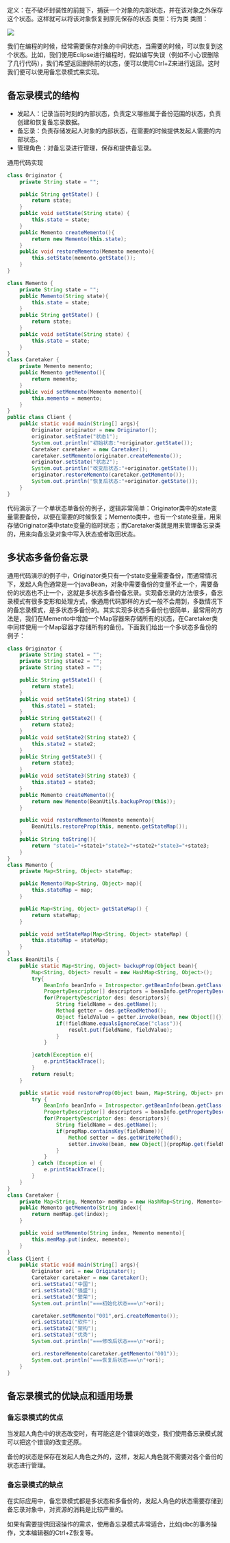 定义：在不破坏封装性的前提下，捕获一个对象的内部状态，并在该对象之外保存这个状态。这样就可以将该对象恢复到原先保存的状态
类型：行为类
类图：

![](http://my.csdn.net/uploads/201206/27/1340804147_2145.jpg)

我们在编程的时候，经常需要保存对象的中间状态，当需要的时候，可以恢复到这个状态。比如，我们使用Eclipse进行编程时，假如编写失误（例如不小心误删除了几行代码），我们希望返回删除前的状态，便可以使用Ctrl+Z来进行返回。这时我们便可以使用备忘录模式来实现。

## 备忘录模式的结构

- 发起人：记录当前时刻的内部状态，负责定义哪些属于备份范围的状态，负责创建和恢复备忘录数据。
- 备忘录：负责存储发起人对象的内部状态，在需要的时候提供发起人需要的内部状态。
- 管理角色：对备忘录进行管理，保存和提供备忘录。

通用代码实现

```java
class Originator {  
    private String state = "";  

    public String getState() {  
        return state;  
    }  
    public void setState(String state) {  
        this.state = state;  
    }  
    public Memento createMemento(){  
        return new Memento(this.state);  
    }  
    public void restoreMemento(Memento memento){  
        this.setState(memento.getState());  
    }  
}  

class Memento {  
    private String state = "";  
    public Memento(String state){  
        this.state = state;  
    }  
    public String getState() {  
        return state;  
    }  
    public void setState(String state) {  
        this.state = state;  
    }  
}  
class Caretaker {  
    private Memento memento;  
    public Memento getMemento(){  
        return memento;  
    }  
    public void setMemento(Memento memento){  
        this.memento = memento;  
    }  
}  
public class Client {  
    public static void main(String[] args){  
        Originator originator = new Originator();  
        originator.setState("状态1");  
        System.out.println("初始状态:"+originator.getState());  
        Caretaker caretaker = new Caretaker();  
        caretaker.setMemento(originator.createMemento());  
        originator.setState("状态2");  
        System.out.println("改变后状态:"+originator.getState());  
        originator.restoreMemento(caretaker.getMemento());  
        System.out.println("恢复后状态:"+originator.getState());  
    }  
}
```
代码演示了一个单状态单备份的例子，逻辑非常简单：Originator类中的state变量需要备份，以便在需要的时候恢复；Memento类中，也有一个state变量，用来存储Originator类中state变量的临时状态；而Caretaker类就是用来管理备忘录类的，用来向备忘录对象中写入状态或者取回状态。

## 多状态多备份备忘录

通用代码演示的例子中，Originator类只有一个state变量需要备份，而通常情况下，发起人角色通常是一个javaBean，对象中需要备份的变量不止一个，需要备份的状态也不止一个，这就是多状态多备份备忘录。实现备忘录的方法很多，备忘录模式有很多变形和处理方式，像通用代码那样的方式一般不会用到，多数情况下的备忘录模式，是多状态多备份的。其实实现多状态多备份也很简单，最常用的方法是，我们在Memento中增加一个Map容器来存储所有的状态，在Caretaker类中同样使用一个Map容器才存储所有的备份。下面我们给出一个多状态多备份的例子：

```java
class Originator {  
    private String state1 = "";  
    private String state2 = "";  
    private String state3 = "";  

    public String getState1() {  
        return state1;  
    }  
    public void setState1(String state1) {  
        this.state1 = state1;  
    }  
    public String getState2() {  
        return state2;  
    }  
    public void setState2(String state2) {  
        this.state2 = state2;  
    }  
    public String getState3() {  
        return state3;  
    }  
    public void setState3(String state3) {  
        this.state3 = state3;  
    }  
    public Memento createMemento(){  
        return new Memento(BeanUtils.backupProp(this));  
    }  

    public void restoreMemento(Memento memento){  
        BeanUtils.restoreProp(this, memento.getStateMap());  
    }  
    public String toString(){  
        return "state1="+state1+"state2="+state2+"state3="+state3;  
    }  
}  
class Memento {  
    private Map<String, Object> stateMap;  

    public Memento(Map<String, Object> map){  
        this.stateMap = map;  
    }  

    public Map<String, Object> getStateMap() {  
        return stateMap;  
    }  

    public void setStateMap(Map<String, Object> stateMap) {  
        this.stateMap = stateMap;  
    }  
}  
class BeanUtils {  
    public static Map<String, Object> backupProp(Object bean){  
        Map<String, Object> result = new HashMap<String, Object>();  
        try{  
            BeanInfo beanInfo = Introspector.getBeanInfo(bean.getClass());  
            PropertyDescriptor[] descriptors = beanInfo.getPropertyDescriptors();  
            for(PropertyDescriptor des: descriptors){  
                String fieldName = des.getName();  
                Method getter = des.getReadMethod();  
                Object fieldValue = getter.invoke(bean, new Object[]{});  
                if(!fieldName.equalsIgnoreCase("class")){  
                    result.put(fieldName, fieldValue);  
                }  
            }  

        }catch(Exception e){  
            e.printStackTrace();  
        }  
        return result;  
    }  

    public static void restoreProp(Object bean, Map<String, Object> propMap){  
        try {  
            BeanInfo beanInfo = Introspector.getBeanInfo(bean.getClass());  
            PropertyDescriptor[] descriptors = beanInfo.getPropertyDescriptors();  
            for(PropertyDescriptor des: descriptors){  
                String fieldName = des.getName();  
                if(propMap.containsKey(fieldName)){  
                    Method setter = des.getWriteMethod();  
                    setter.invoke(bean, new Object[]{propMap.get(fieldName)});  
                }  
            }  
        } catch (Exception e) {  
            e.printStackTrace();  
        }  
    }  
}  
class Caretaker {  
    private Map<String, Memento> memMap = new HashMap<String, Memento>();  
    public Memento getMemento(String index){  
        return memMap.get(index);  
    }  

    public void setMemento(String index, Memento memento){  
        this.memMap.put(index, memento);  
    }  
}  
class Client {  
    public static void main(String[] args){  
        Originator ori = new Originator();  
        Caretaker caretaker = new Caretaker();  
        ori.setState1("中国");  
        ori.setState2("强盛");  
        ori.setState3("繁荣");  
        System.out.println("===初始化状态===\n"+ori);  

        caretaker.setMemento("001",ori.createMemento());  
        ori.setState1("软件");  
        ori.setState2("架构");  
        ori.setState3("优秀");  
        System.out.println("===修改后状态===\n"+ori);  

        ori.restoreMemento(caretaker.getMemento("001"));  
        System.out.println("===恢复后状态===\n"+ori);  
    }  
}  
```

## 备忘录模式的优缺点和适用场景

### 备忘录模式的优点

当发起人角色中的状态改变时，有可能这是个错误的改变，我们使用备忘录模式就可以把这个错误的改变还原。

备份的状态是保存在发起人角色之外的，这样，发起人角色就不需要对各个备份的状态进行管理。

### 备忘录模式的缺点

在实际应用中，备忘录模式都是多状态和多备份的，发起人角色的状态需要存储到备忘录对象中，对资源的消耗是比较严重的。

如果有需要提供回滚操作的需求，使用备忘录模式非常适合，比如jdbc的事务操作，文本编辑器的Ctrl+Z恢复等。
